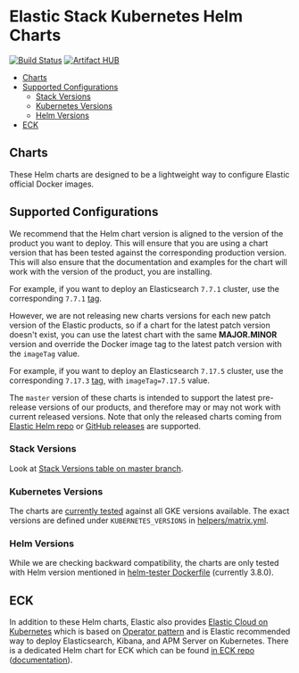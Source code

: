 # Elastic Stack Kubernetes Helm Charts

[![Build Status](https://img.shields.io/jenkins/s/https/devops-ci.elastic.co/job/elastic+helm-charts+7.17.svg)](https://devops-ci.elastic.co/job/elastic+helm-charts+7.17/) [![Artifact HUB](https://img.shields.io/endpoint?url=https://artifacthub.io/badge/repository/elastic)](https://artifacthub.io/packages/search?repo=elastic)

<!-- START doctoc generated TOC please keep comment here to allow auto update -->
<!-- DON'T EDIT THIS SECTION, INSTEAD RE-RUN doctoc TO UPDATE -->


- [Charts](#charts)
- [Supported Configurations](#supported-configurations)
  - [Stack Versions](#stack-versions)
  - [Kubernetes Versions](#kubernetes-versions)
  - [Helm Versions](#helm-versions)
- [ECK](#eck)

<!-- END doctoc generated TOC please keep comment here to allow auto update -->


## Charts

These Helm charts are designed to be a lightweight way to configure Elastic
official Docker images.

## Supported Configurations

We recommend that the Helm chart version is aligned to the version of the
product you want to deploy. This will ensure that you are using a chart version
that has been tested against the corresponding production version.
This will also ensure that the documentation and examples for the chart will
work with the version of the product, you are installing.

For example, if you want to deploy an Elasticsearch `7.7.1` cluster, use the
corresponding `7.7.1` [tag][elasticsearch-771].

However, we are not releasing new charts versions for each new patch version of
the Elastic products, so if a chart for the latest patch version doesn't exist,
you can use the latest chart with the same **MAJOR.MINOR** version and override
the Docker image tag to the latest patch version with the `imageTag` value.

For example, if you want to deploy an Elasticsearch `7.17.5` cluster, use the
corresponding `7.17.3` [tag][elasticsearch-7173], with `imageTag=7.17.5` value.

The `master` version of these charts is intended to support the latest
pre-release versions of our products, and therefore may or may not work with
current released versions.
Note that only the released charts coming from [Elastic Helm repo][] or
[GitHub releases][] are supported.


### Stack Versions

Look at [Stack Versions table on master branch][stack-versions-master].

### Kubernetes Versions

The charts are [currently tested][] against all GKE versions available. The
exact versions are defined under `KUBERNETES_VERSIONS` in
[helpers/matrix.yml][].

### Helm Versions

While we are checking backward compatibility, the charts are only tested with
Helm version mentioned in [helm-tester Dockerfile][] (currently 3.8.0).


## ECK

In addition to these Helm charts, Elastic also provides
[Elastic Cloud on Kubernetes][] which is based on [Operator pattern][] and is
Elastic recommended way to deploy Elasticsearch, Kibana, and APM Server on
Kubernetes. There is a dedicated Helm chart for ECK which can be found
[in ECK repo][eck-chart] ([documentation][eck-chart-doc]).


[currently tested]: https://devops-ci.elastic.co/job/elastic+helm-charts+7.17/
[eck-chart-doc]: https://www.elastic.co/guide/en/cloud-on-k8s/current/k8s-install-helm.html
[eck-chart]: https://github.com/elastic/cloud-on-k8s/tree/master/deploy
[elastic cloud on kubernetes]: https://github.com/elastic/cloud-on-k8s
[elastic helm repo]: https://helm.elastic.co
[elasticsearch-7173]: https://github.com/elastic/helm-charts/tree/7.17.3/elasticsearch/
[elasticsearch-771]: https://github.com/elastic/helm-charts/tree/7.7.1/elasticsearch/
[github releases]: https://github.com/elastic/helm-charts/releases
[helm-tester Dockerfile]: https://github.com/elastic/helm-charts/blob/7.17/helpers/helm-tester/Dockerfile
[helpers/matrix.yml]: https://github.com/elastic/helm-charts/blob/7.17/helpers/matrix.yml
[operator pattern]: https://kubernetes.io/docs/concepts/extend-kubernetes/operator/
[stack-versions-master]: https://github.com/elastic/helm-charts/blob/master/README.md#stack-versions
